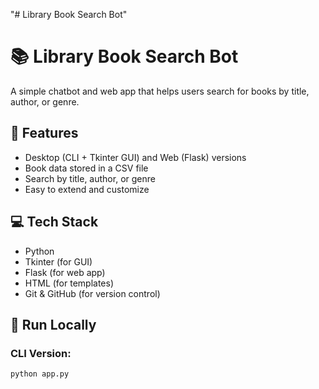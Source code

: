 
"# Library Book Search Bot" 
# 📚 Library Book Search Bot

A simple chatbot and web app that helps users search for books by title, author, or genre.

## 🔧 Features
- Desktop (CLI + Tkinter GUI) and Web (Flask) versions
- Book data stored in a CSV file
- Search by title, author, or genre
- Easy to extend and customize

## 💻 Tech Stack
- Python
- Tkinter (for GUI)
- Flask (for web app)
- HTML (for templates)
- Git & GitHub (for version control)

## 🚀 Run Locally

### CLI Version:
```bash
python app.py 
